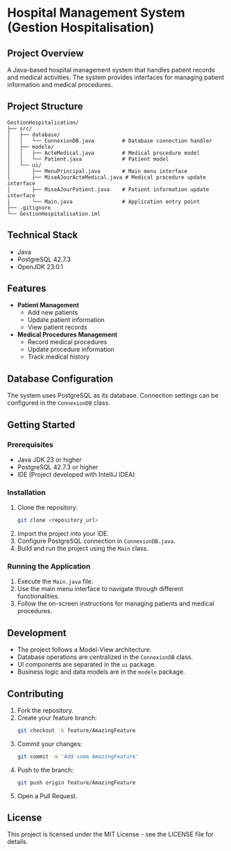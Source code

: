 # Hospital Management System (Gestion Hospitalisation)

## Project Overview
A Java-based hospital management system that handles patient records and medical activities. The system provides interfaces for managing patient information and medical procedures.

## Project Structure
```
GestionHospitalisation/
├── src/
│   ├── database/
│   │   └── ConnexionDB.java         # Database connection handler
│   ├── modele/
│   │   ├── ActeMedical.java         # Medical procedure model
│   │   └── Patient.java             # Patient model
│   └── ui/
│       ├── MenuPrincipal.java       # Main menu interface
│       ├── MiseAJourActeMedical.java # Medical procedure update interface
│       ├── MiseAJourPatient.java    # Patient information update interface
│       └── Main.java                # Application entry point
├── .gitignore
└── GestionHospitalisation.iml
```

## Technical Stack
- Java
- PostgreSQL 42.7.3
- OpenJDK 23.0.1

## Features
- **Patient Management**
  - Add new patients
  - Update patient information
  - View patient records
- **Medical Procedures Management**
  - Record medical procedures
  - Update procedure information
  - Track medical history

## Database Configuration
The system uses PostgreSQL as its database. Connection settings can be configured in the `ConnexionDB` class.

## Getting Started

### Prerequisites
- Java JDK 23 or higher
- PostgreSQL 42.7.3 or higher
- IDE (Project developed with IntelliJ IDEA)

### Installation
1. Clone the repository:
   ```bash
   git clone <repository_url>
   ```
2. Import the project into your IDE.
3. Configure PostgreSQL connection in `ConnexionDB.java`.
4. Build and run the project using the `Main` class.

### Running the Application
1. Execute the `Main.java` file.
2. Use the main menu interface to navigate through different functionalities.
3. Follow the on-screen instructions for managing patients and medical procedures.

## Development
- The project follows a Model-View architecture.
- Database operations are centralized in the `ConnexionDB` class.
- UI components are separated in the `ui` package.
- Business logic and data models are in the `modele` package.

## Contributing
1. Fork the repository.
2. Create your feature branch:
   ```bash
   git checkout -b feature/AmazingFeature
   ```
3. Commit your changes:
   ```bash
   git commit -m 'Add some AmazingFeature'
   ```
4. Push to the branch:
   ```bash
   git push origin feature/AmazingFeature
   ```
5. Open a Pull Request.

## License
This project is licensed under the MIT License - see the LICENSE file for details.
